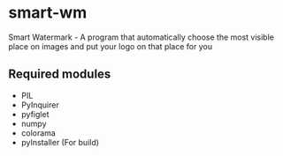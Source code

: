 # smart-wm
Smart Watermark - A program that automatically choose the most visible place on images and put your logo on that place for you

## Required modules
* PIL
* PyInquirer
* pyfiglet
* numpy
* colorama
* pyInstaller (For build)
